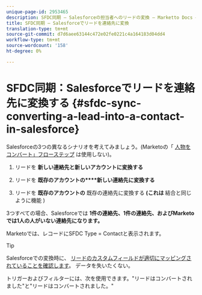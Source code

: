 ```yaml
---
unique-page-id: 2953465
description: SFDC同期 — Salesforceの担当者へのリードの変換 — Marketto Docs — 製品ドキュメント
title: SFDC同期 — Salesforceでリードを連絡先に変換
translation-type: tm+mt
source-git-commit: d7d6aee63144c472e02fe0221c4a164183d04dd4
workflow-type: tm+mt
source-wordcount: '158'
ht-degree: 0%

---
```



# SFDC同期：Salesforceでリードを連絡先に変換する {#sfdc-sync-converting-a-lead-into-a-contact-in-salesforce}

Salesforceの3つの異なるシナリオを考えてみましょう。(Marketoの「 [人物をコンバート」フローステップ](../../../../product-docs/core-marketo-concepts/smart-campaigns/flow-actions/convert-person.md) は使用しない)。

1. リードを **新しい連絡先と新しいアカウントに変換する**
1. リードを **既存のアカウントの****新しい連絡先に変換する**

1. リードを **既存のアカウントの** 既存の連絡先に変換する **(これは** 結合と同じように機能 [](sfdc-sync-merging-a-lead-contact-person.md))

3つすべての場合、Salesforceでは **1件の連絡先、1件の連絡先、およびMarketoでは1人の人がいない連絡先になります。**

Marketoでは、レコードにSFDC Type = Contactと表示されます。

>[!TIP]
>
>Salesforceでの変換時に、 [リードのカスタムフィールドが適切にマッピングされていることを確認します](https://help.salesforce.com/apex/HTViewHelpDoc?id=customize_mapleads.htm)。 データを失いたくない。

トリガーおよびフィルターには、次を使用できます。&quot;リードはコンバートされました&quot;と&quot;リードはコンバートされました。&quot;